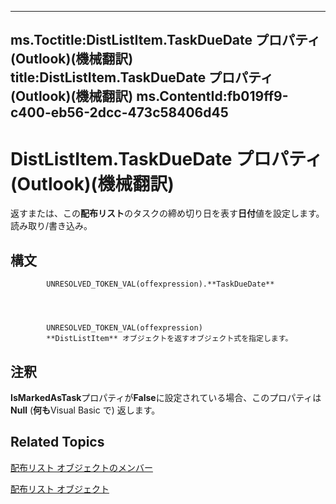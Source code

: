 

---
ms.Toctitle:DistListItem.TaskDueDate プロパティ (Outlook)(機械翻訳)
title:DistListItem.TaskDueDate プロパティ (Outlook)(機械翻訳)
ms.ContentId:fb019ff9-c400-eb56-2dcc-473c58406d45
---
# DistListItem.TaskDueDate プロパティ (Outlook)(機械翻訳)




返すまたは、この**配布リスト**のタスクの締め切り日を表す**日付**値を設定します。読み取り/書き込み。

## 構文

            UNRESOLVED_TOKEN_VAL(offexpression).**TaskDueDate**




            UNRESOLVED_TOKEN_VAL(offexpression)
            **DistListItem** オブジェクトを返すオブジェクト式を指定します。



## 注釈
**IsMarkedAsTask**プロパティが**False**に設定されている場合、このプロパティは**Null** (**何も**Visual Basic で) 返します。



## Related Topics

[配布リスト オブジェクトのメンバー](3ba4af84-ce84-61d9-1bc9-fab41bf6f125.md)

[配布リスト オブジェクト](027c3986-abff-d9b1-ecc2-26d60805e952.md)




